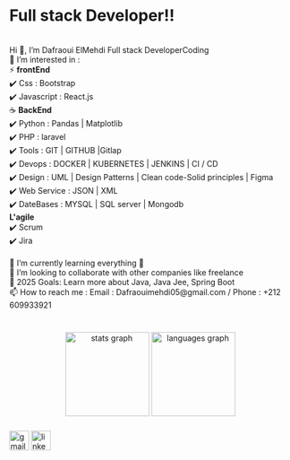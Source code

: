 <h1>Full stack Developer!!</h1><br />
Hi 👋, I’m Dafraoui ElMehdi Full stack DeveloperCoding <br />
👀 I’m interested in : <br />
⚡ <b>frontEnd</b> <br />
      ✔️ Css : Bootstrap <br />
      ✔️ Javascript : React.js <br />
☕ <b>BackEnd</b> <br />
      ✔️ Python : Pandas | Matplotlib <br />
      ✔️ PHP : laravel <br />
      ✔️ Tools : GIT | GITHUB |Gitlap <br />
      ✔️ Devops : DOCKER | KUBERNETES | JENKINS | CI / CD <br />
      ✔️ Design : UML | Design Patterns | Clean code-Solid principles | Figma <br />
      ✔️ Web Service : JSON | XML <br />
      ✔️ DateBases : MYSQL | SQL server | Mongodb <br />
<b>L'agile</b>  <br />
      ✔️ Scrum <br />
      ✔️ Jira <br /><br />
📖 I’m currently learning everything 🤣 <br />
👯 I’m looking to collaborate with other companies like freelance <br />
🥅 2025 Goals: Learn more about Java, Java Jee, Spring Boot <br />
📫 How to reach me : Email : Dafraouimehdi05@gmail.com / Phone : +212 609933921 <br />





###

<br clear="both">

<div align="center">
  <img src="https://github-readme-stats.vercel.app/api?username=Dafraoui EL Mehdi&hide_title=false&hide_rank=false&show_icons=true&include_all_commits=true&count_private=true&disable_animations=false&theme=dracula&locale=en&hide_border=false" height="150" alt="stats graph"  />
  <img src="https://github-readme-stats.vercel.app/api/top-langs?username=maurodesouza&locale=en&hide_title=false&layout=compact&card_width=320&langs_count=5&theme=dracula&hide_border=false" height="150" alt="languages graph"  />
</div>

###

<div align="left">
  <img src="https://img.shields.io/static/v1?message=Gmail&logo=gmail&label=&color=D14836&logoColor=white&labelColor=&style=for-the-badge" height="35" alt="gmail logo"  />
  <img src="https://img.shields.io/static/v1?message=LinkedIn&logo=linkedin&label=&color=0077B5&logoColor=white&labelColor=&style=for-the-badge" height="35" alt="linkedin logo"  />
</div>

###

<br clear="both">

###
